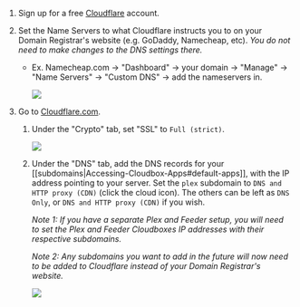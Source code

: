 
1. Sign up for a free [Cloudflare](https://www.cloudflare.com/) account.

1. Set the Name Servers to what Cloudflare instructs you to on your Domain Registrar's website (e.g. GoDaddy, Namecheap, etc). _You do not need to make changes to the DNS settings there._

   - Ex. Namecheap.com -> "Dashboard" -> your domain -> "Manage" -> "Name Servers" -> "Custom DNS" -> add the nameservers in.

     ![](https://i.imgur.com/K4OI1XD.png)

1. Go to [Cloudflare.com](https://www.cloudflare.com/). 

   1. Under the "Crypto" tab, set "SSL" to `Full (strict)`.

      ![](https://i.imgur.com/ph1pNZx.png)

   1. Under the "DNS" tab, add the DNS records for your [[subdomains|Accessing-Cloudbox-Apps#default-apps]], with the IP address pointing to your server. Set the `plex` subdomain to `DNS and HTTP proxy (CDN)` (click the cloud icon). The others can be left as `DNS Only`, or  `DNS and HTTP proxy (CDN)` if you wish.

      _Note 1: If you have a separate Plex and Feeder setup, you will need to set the Plex and Feeder Cloudboxes IP addresses with their respective subdomains._

      _Note 2: Any subdomains you want to add in the future will now need to be added to Cloudflare instead of your Domain Registrar's website._



      ![](https://i.imgur.com/YxEFms3.png)
   
